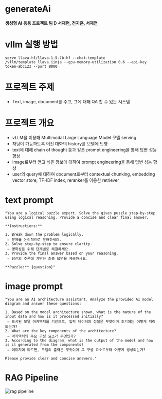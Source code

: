 # generateAi
**생성형 AI 응용 프로젝트 팀 D 서재현, 전지훈, 서재연**

# vllm 실행 방법
```
serve llava-hf/llava-1.5-7b-hf --chat-template /vllm/template_llava.jinja --gpu-memory-utilization 0.6 --api-key token-abc123 --port 8000
```

# 프로젝트 주제
- Text, image, document를 주고, 그에 대해 QA 할 수 있는 시스템

# 프로젝트 개요
- vLLM을 이용해 Multimodal Large Language Model 모델 serving
- 채팅이 가능하도록 이전 대화의 history를 모델에 반영
- text에 대해 chain of thought 등과 같은 prompt engineering을 통해 답변 성능 향상
- image로부터 얻고 싶은 정보에 대하여 prompt engineering을 통해 답변 성능 향상
- user의 query에 대하여 document로부터 contextual chunking, embedding vector store, TF-IDF index, reranker를 이용한 retriever

# text prompt
```
"You are a logical puzzle expert. Solve the given puzzle step-by-step using logical reasoning. Provide a concise and clear final answer.

**Instructions:**

1. Break down the problem logically.
 ⇒ 문제를 논리적으로 분해하세요.
2. Solve step-by-step to ensure clarity.  
 ⇒ 명확성을 위해 단계별로 해결하세요.
3. Provide the final answer based on your reasoning.
 ⇒ 당신의 추론에 기반한 최종 답변을 제공하세요.

**Puzzle:** {question}"
```

# image prompt
```
"You are an AI architecture assistant. Analyze the provided AI model diagram and answer these questions:

1. Based on the model architecture shown, what is the nature of the input data and how is it processed initially?
 ⇒ 표시된 모델 아키텍처를 기반으로, 입력 데이터의 성질은 무엇이며 초기에는 어떻게 처리되는가?
2. What are the key components of the architecture?
 ⇒ 아키텍처의 주요 구성 요소가 무엇인가?
3. According to the diagram, what is the output of the model and how is it generated from the components?
 ⇒ 이미지에 따르면, 모델의 출력은 무엇이며 그 구성 요소로부터 어떻게 생성되는가?

Please provide clear and concise answers."
```

# RAG Pipeline
![rag pipeline](https://www.anthropic.com/_next/image?url=https%3A%2F%2Fwww-cdn.anthropic.com%2Fimages%2F4zrzovbb%2Fwebsite%2F8f82c6175a64442ceff4334b54fac2ab3436a1d1-3840x2160.png&w=3840&q=75)

